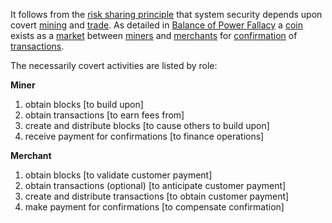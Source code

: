 It follows from the [risk sharing principle](Risk-Sharing-Principle) that system security depends upon covert [mining](Glossary#mine) and [trade](Glossary#trade). As detailed in [Balance of Power Fallacy](Balance-of-Power-Fallacy) a [coin](Glossary#coin) exists as a [market](Glossary#market) between [miners](Glossary#miner) and [merchants](Glossary#merchant) for [confirmation](Glossary#confirmation) of [transactions](Glossary#transaction).

The necessarily covert activities are listed by role:

**Miner**
1. obtain blocks [to build upon]
2. obtain transactions [to earn fees from]
3. create and distribute blocks [to cause others to build upon]
4. receive payment for confirmations [to finance operations]

**Merchant**
1. obtain blocks [to validate customer payment]
2. obtain transactions (optional) [to anticipate customer payment]
3. create and distribute transactions [to obtain customer payment]
4. make payment for confirmations [to compensate confirmation]

